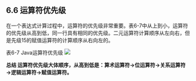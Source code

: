 ## 6.6 运算符优先级

在一个表达式计算过程中，运算符的优先级非常重要。表6-7中从上到小，运算符的优先级从高到低，同一行具有相同的优先级。二元运算符计算顺序从左向右，但是先级15的赋值运算符的计算顺序从右向左的。

表6-7 Java运算符优先级
![](/assets/表6-7.jpg)

**总结 运算符优先级大体顺序，从高到低是：算术运算符→位运算符→关系运算符→逻辑运算符→赋值运算符。**